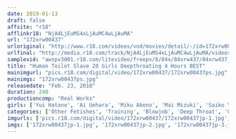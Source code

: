 ```yaml
---
date: 2019-01-13
draft: false
affsite: "r18"
afflinkr18: "NjA4LjEuMS4xLjAuMC4wLjAuMA"
url: "172xrw00437"
urloriginal: "http://www.r18.com/videos/vod/movies/detail/-/id=172xrw00437"
urlfinal: "http://media.r18.com/track/NjA4LjEuMS4xLjAuMC4wLjAuMA/videos/vod/movies/detail/-/id=172xrw00437"
samplevid: "awspv3001.r18.com/litevideo/freepv/8/84x/84xrw437/84xrw437_dmb_w.mp4"
title: "Human Toilet Slave 20 Girls Deepthroating 4 Hours BEST"
mainimgurl: "pics.r18.com/digital/video/172xrw00437/172xrw00437ps.jpg"
mainimgs: "172xrw00437ps.jpg"
releasedate: "Feb. 23, 2018"
duration: 240
productioncomp: "Real Works"
girls: ['Yui Hatano', 'Ai Uehara', 'Miku Abeno', 'Mai Mizuki', 'Saiko Yatsuhashi']
categories: ['Other Fetishes', 'Training', 'Blowjob', 'Deep Throat', 'Compilation', 'Over 4 Hours', 'Hi-Def']
imgurls: ['pics.r18.com/digital/video/172xrw00437/172xrw00437jp-1.jpg', 'pics.r18.com/digital/video/172xrw00437/172xrw00437jp-2.jpg', 'pics.r18.com/digital/video/172xrw00437/172xrw00437jp-3.jpg', 'pics.r18.com/digital/video/172xrw00437/172xrw00437jp-4.jpg', 'pics.r18.com/digital/video/172xrw00437/172xrw00437jp-5.jpg', 'pics.r18.com/digital/video/172xrw00437/172xrw00437jp-6.jpg', 'pics.r18.com/digital/video/172xrw00437/172xrw00437jp-7.jpg', 'pics.r18.com/digital/video/172xrw00437/172xrw00437jp-8.jpg', 'pics.r18.com/digital/video/172xrw00437/172xrw00437jp-9.jpg', 'pics.r18.com/digital/video/172xrw00437/172xrw00437jp-10.jpg', 'pics.r18.com/digital/video/172xrw00437/172xrw00437jp-11.jpg', 'pics.r18.com/digital/video/172xrw00437/172xrw00437jp-12.jpg', 'pics.r18.com/digital/video/172xrw00437/172xrw00437jp-13.jpg', 'pics.r18.com/digital/video/172xrw00437/172xrw00437jp-14.jpg', 'pics.r18.com/digital/video/172xrw00437/172xrw00437jp-15.jpg', 'pics.r18.com/digital/video/172xrw00437/172xrw00437jp-16.jpg', 'pics.r18.com/digital/video/172xrw00437/172xrw00437jp-17.jpg', 'pics.r18.com/digital/video/172xrw00437/172xrw00437jp-18.jpg', 'pics.r18.com/digital/video/172xrw00437/172xrw00437jp-19.jpg', 'pics.r18.com/digital/video/172xrw00437/172xrw00437jp-20.jpg']
imgs: ['172xrw00437jp-1.jpg', '172xrw00437jp-2.jpg', '172xrw00437jp-3.jpg', '172xrw00437jp-4.jpg', '172xrw00437jp-5.jpg', '172xrw00437jp-6.jpg', '172xrw00437jp-7.jpg', '172xrw00437jp-8.jpg', '172xrw00437jp-9.jpg', '172xrw00437jp-10.jpg', '172xrw00437jp-11.jpg', '172xrw00437jp-12.jpg', '172xrw00437jp-13.jpg', '172xrw00437jp-14.jpg', '172xrw00437jp-15.jpg', '172xrw00437jp-16.jpg', '172xrw00437jp-17.jpg', '172xrw00437jp-18.jpg', '172xrw00437jp-19.jpg', '172xrw00437jp-20.jpg']
---
```

